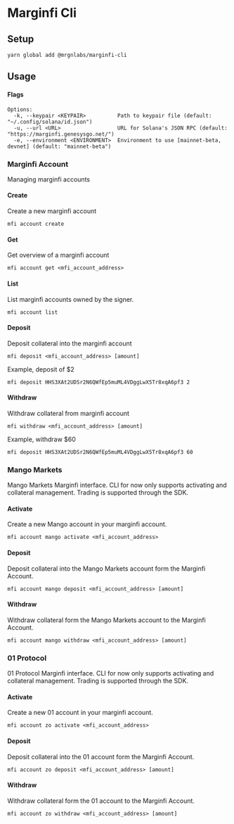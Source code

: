 # Marginfi Cli

## Setup
```
yarn global add @mrgnlabs/marginfi-cli
```

## Usage
#### Flags
```
Options:
  -k, --keypair <KEYPAIR>          Path to keypair file (default: "~/.config/solana/id.json")
  -u, --url <URL>                  URL for Solana's JSON RPC (default: "https://marginfi.genesysgo.net/")
  -e, --environment <ENVIRONMENT>  Environment to use [mainnet-beta, devnet] (default: "mainnet-beta")
```

### Marginfi Account
Managing marginfi accounts

#### Create
Create a new marginfi account
```
mfi account create
```

#### Get
Get overview of a marginfi account
```
mfi account get <mfi_account_address>
```

#### List
List marginfi accounts owned by the signer.
```
mfi account list
```

#### Deposit
Deposit collateral into the marginfi account
```
mfi deposit <mfi_account_address> [amount]
```

Example, deposit of $2
```
mfi deposit HHS3XAt2UDSr2N6QWfEp5muML4VDggLwX5Tr8xqA6pf3 2
```

#### Withdraw
Withdraw collateral from marginfi account
```
mfi withdraw <mfi_account_address> [amount]
```

Example, withdraw $60
```
mfi deposit HHS3XAt2UDSr2N6QWfEp5muML4VDggLwX5Tr8xqA6pf3 60
```

### Mango Markets
Mango Markets Marginfi interface. CLI for now only supports activating and collateral management. Trading is supported through the SDK.

#### Activate
Create a new Mango account in your marginfi account.
```
mfi account mango activate <mfi_account_address>
```

#### Deposit
Deposit collateral into the Mango Markets account form the Marginfi Account.
```
mfi account mango deposit <mfi_account_address> [amount]
```

#### Withdraw
Withdraw collateral form the Mango Markets account to the Marginfi Account.
```
mfi account mango withdraw <mfi_account_address> [amount]
```

### 01 Protocol

01 Protocol Marginfi interface. CLI for now only supports activating and collateral management. Trading is supported through the SDK.

#### Activate
Create a new 01 account in your marginfi account.
```
mfi account zo activate <mfi_account_address>
```

#### Deposit
Deposit collateral into the 01 account form the Marginfi Account.
```
mfi account zo deposit <mfi_account_address> [amount]
```

#### Withdraw
Withdraw collateral form the 01  account to the Marginfi Account.
```
mfi account zo withdraw <mfi_account_address> [amount]
```



